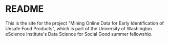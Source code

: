 # README

This is the site for the project "Mining Online Data for Early Identification of
Unsafe Food Products", which is part of the University of Washington eScience
Institute's Data Science for Social Good summer fellowship.

